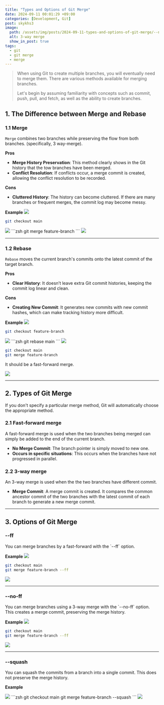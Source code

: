 ```yaml
---
title: "Types and Options of Git Merge"
date: 2024-09-11 00:01:29 +09:00
categories: [Development, Git]
post: skykhs3
image:
  path: /assets/img/posts/2024-09-11-types-and-options-of-git-merge/--no-ff.png
  alt: 3-way merge
  show_in_post: true
tags:
  - git
  - git merge
  - merge
---
```

<div markdown="1">

>When using Git to create multiple branches, you will eventually need to merge them. There are various methods available for merging branches.
>
>Let's begin by assuming familiarity with concepts such as commit, push, pull, and fetch, as well as the ability to create branches.

## 1. The Difference between Merge and Rebase

### 1.1 Merge
`Merge` combines two branches while preserving the flow from both branches.
(specifically, 3 way-merge).

**Pros**
- **Merge History Preservation**: This method clearly shows in the Git history that the tow branches have been merged.
- **Conflict Resolution**: If conflicts occur, a merge commit is created, allowing the conflict resolution to be recorded.

**Cons**

- **Cluttered History**: The history can become cluttered. If there are many branches or frequent merges, the commit log may become messy.

**Example**
<img src="/assets/img/posts/2024-09-11-types-and-options-of-git-merge/base.png"/>
```zsh
git checkout main
```
<img src="/assets/img/posts/2024-09-11-types-and-options-of-git-merge/checkout-merge.png"/>
```zsh
git merge feature-branch
```
<img src="/assets/img/posts/2024-09-11-types-and-options-of-git-merge/merge1.png"/>

---

### 1.2 Rebase
`Rebase` moves the current branch's commits onto the latest commit of the target branch.

**Pros**
- **Clear History**:  It doesn’t leave extra Git commit histories, keeping the commit log linear and clean.


**Cons**
- **Creating New Commit**: It generates new commits with new commit hashes, which can make tracking history more difficult.

**Example**
<img src="/assets/img/posts/2024-09-11-types-and-options-of-git-merge/base.png"/>
```zsh
git checkout feature-branch
```

<img src="/assets/img/posts/2024-09-11-types-and-options-of-git-merge/checkout-rebase.png"/>
```zsh
git rebase main
```

<img src="/assets/img/posts/2024-09-11-types-and-options-of-git-merge/rebase1.png"/>

```zsh
git checkout main
git merge feature-branch
```
It should be a fast-forward merge.

<img src="/assets/img/posts/2024-09-11-types-and-options-of-git-merge/rebase2.png"/>

---

## 2. Types of Git Merge
If you don't specify a particular merge method, Git will automatically choose the appropriate method.

### 2.1 Fast-forward merge
A fast-forward merge is used when the two branches being merged can simply be added to the end of the current branch. 
- **No Merge Commit**: The branch pointer is simply moved to new one.
- **Occurs in specific situations**: This occurs when the branches have not progressed in parallel.


### 2.2 3-way merge
An 3-way merge is used when the the two branches have different commit. 

- **Merge Commit**: A merge commit is created. It compares the common ancestor commit of the two branches with the latest commit of each branch to generate a new merge commit.

---

## 3. Options of Git Merge


<h3>--ff</h3>
You can merge branches by a fast-forward with the `--ff` option.

**Example**
<img src="/assets/img/posts/2024-09-11-types-and-options-of-git-merge/before.png"/>
```zsh
git checkout main
git merge feature-branch --ff
```
<img src="/assets/img/posts/2024-09-11-types-and-options-of-git-merge/--ff.png"/>

---

<h3>--no-ff</h3>
You can merge branches using a 3-way merge with the `--no-ff` option. This creates a merge commit, preserving the merge history.

**Example**
<img src="/assets/img/posts/2024-09-11-types-and-options-of-git-merge/before.png"/>
```zsh
git checkout main
git merge feature-branch --ff
```
<img src="/assets/img/posts/2024-09-11-types-and-options-of-git-merge/--no-ff.png"/>

---

<h3>--squash</h3>
You can squash the commits from a branch into a single commit. This does not preserve the merge history.

**Example**

<img src="/assets/img/posts/2024-09-11-types-and-options-of-git-merge/before.png"/>
```zsh
git checkout main
git merge feature-branch --squash
```
<img src="/assets/img/posts/2024-09-11-types-and-options-of-git-merge/--squash.png"/>

</div>